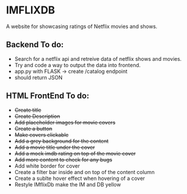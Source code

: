 # IMFLIXDB
A website for showcasing ratings of Netflix movies and shows.

## Backend To do:
- Search for a netflix api and retreive data of netflix shows and movies.
- Try and code a way to output the data into frontend.
- app.py with FLASK -> create /catalog endpoint
- should return JSON   

## HTML FrontEnd To do:
- ~~Create title~~
- ~~Create Description~~
- ~~Add placeholder images for movie covers~~
- ~~Create a button~~
- ~~Make covers clickable~~
- ~~Add a grey background for the content~~
- ~~Add a movie title under the cover~~
- ~~Add a mock imdb rating on top of the movie cover~~
- ~~Add more content to check for any bugs~~
- Add white border for cover
- Create a filter bar inside and on top of the content column
- Create a sublte hover effect when hovering of a cover
- Restyle IMflixDb make the IM and DB yellow